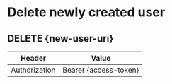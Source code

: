 # Delete newly created user

## DELETE {new-user-uri}

| Header | Value |
| - | - |
| Authorization | Bearer {access-token} |
